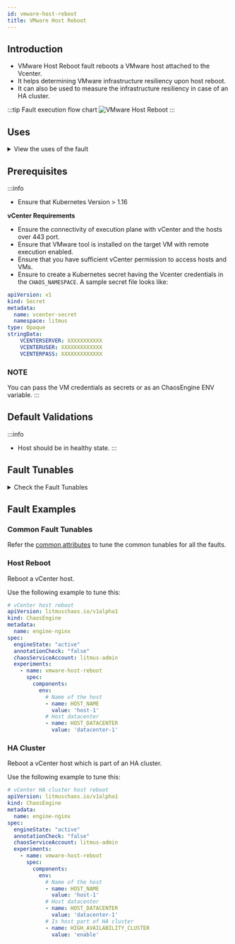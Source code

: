 ```yaml
---
id: vmware-host-reboot
title: VMware Host Reboot
---
```

## Introduction
- VMware Host Reboot fault reboots a VMware host attached to the Vcenter.
- It helps determining VMware infrastructure resiliency upon host reboot.
- It can also be used to measure the infrastructure resiliency in case of an HA cluster.

:::tip Fault execution flow chart
![VMware Host Reboot](./static/images/vmware-host-reboot.png)
:::

## Uses
<details>
<summary>View the uses of the fault</summary>
<div>
This fault has a high blast radius wherein all the VMs under the target host get disrupted. It can be used to measure the impact of host reboot on the VMs and underlying applications. It can be also used to measure the effectiveness of an HA cluster.
</div>
</details>

## Prerequisites
:::info
- Ensure that Kubernetes Version > 1.16 

**vCenter Requirements**
- Ensure the connectivity of execution plane with vCenter and the hosts over 443 port. 
- Ensure that VMware tool is installed on the target VM with remote execution enabled.
- Ensure that you have sufficient vCenter permission to access hosts and VMs.
- Ensure to create a Kubernetes secret having the Vcenter credentials in the `CHAOS_NAMESPACE`. A sample secret file looks like:
```yaml
apiVersion: v1
kind: Secret
metadata:
  name: vcenter-secret
  namespace: litmus
type: Opaque
stringData:
    VCENTERSERVER: XXXXXXXXXXX
    VCENTERUSER: XXXXXXXXXXXXX
    VCENTERPASS: XXXXXXXXXXXXX
```
### NOTE
You can pass the VM credentials as secrets or as an ChaosEngine ENV variable.
:::

## Default Validations
:::info
- Host should be in healthy state.
:::

## Fault Tunables
<details>
    <summary>Check the Fault Tunables</summary>
    <h2>Mandatory Fields</h2>
    <table>
      <tr>
        <th> Variables </th>
        <th> Description </th>
        <th> Notes </th>
      </tr>
      <tr>
        <td> HOST_NAME </td>
        <td> The name of the target host </td>
        <td> For Example: <code>host-1</code> </td>
      </tr>
      <tr>
        <td> HOST_DATACENTER </td>
        <td> The name of the datacenter to which the host belongs </td>
        <td> For Example: <code>datacenter-1</code> </td>
      </tr>
      <tr>
        <td> HIGH_AVAILABILITY_CLUSTER </td>
        <td> Whether the host is part of a high availability cluster </td>
        <td> Default value: disable. Supported: disable, enable </td>
      </tr>
    </table>
    <h2>Optional Fields</h2>
    <table>
      <tr>
        <th> Variables </th>
        <th> Description </th>
        <th> Notes </th>
      </tr>
      <tr>
        <td> RAMP_TIME </td>
        <td> Period to wait before and after injection of chaos (in seconds) </td>
        <td> For Example: <code>30</code> </td>
      </tr>
    </table>
</details>

## Fault Examples

### Common Fault Tunables
Refer the [common attributes](../common-tunables-for-all-faults) to tune the common tunables for all the faults.

### Host Reboot
Reboot a vCenter host.

Use the following example to tune this:

[embedmd]:# (./static/manifests/vmware-host-reboot/host-reboot.yaml yaml)
```yaml
# vCenter host reboot
apiVersion: litmuschaos.io/v1alpha1
kind: ChaosEngine
metadata:
  name: engine-nginx
spec:
  engineState: "active"
  annotationCheck: "false"
  chaosServiceAccount: litmus-admin
  experiments:
    - name: vmware-host-reboot
      spec:
        components:
          env:
            # Name of the host
            - name: HOST_NAME
              value: 'host-1'
            # Host datacenter
            - name: HOST_DATACENTER
              value: 'datacenter-1'
```

### HA Cluster
Reboot a vCenter host which is part of an HA cluster.

Use the following example to tune this:

[embedmd]:# (./static/manifests/vmware-host-reboot/ha-host-reboot.yaml yaml)
```yaml
# vCenter HA cluster host reboot
apiVersion: litmuschaos.io/v1alpha1
kind: ChaosEngine
metadata:
  name: engine-nginx
spec:
  engineState: "active"
  annotationCheck: "false"
  chaosServiceAccount: litmus-admin
  experiments:
    - name: vmware-host-reboot
      spec:
        components:
          env:
            # Name of the host
            - name: HOST_NAME
              value: 'host-1'
            # Host datacenter
            - name: HOST_DATACENTER
              value: 'datacenter-1'
            # Is host part of HA cluster
            - name: HIGH_AVAILABILITY_CLUSTER
              value: 'enable'
```
